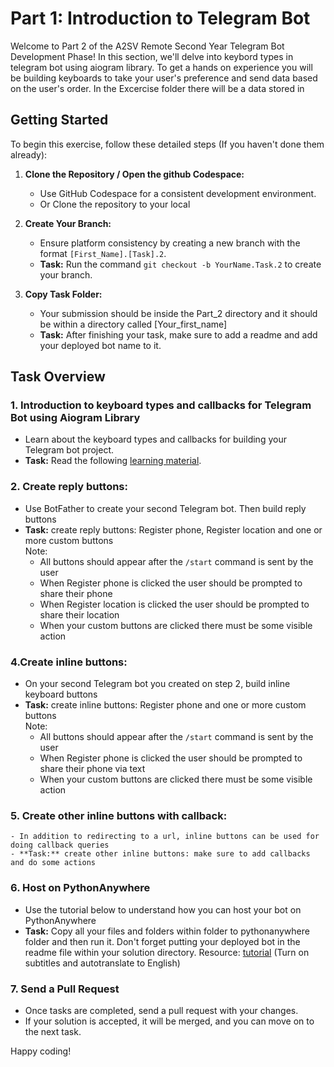 # Part 1: Introduction to Telegram Bot

Welcome to Part 2 of the A2SV Remote Second Year Telegram Bot Development Phase! In this section, we'll delve into keybord types in telegram bot using aiogram library. To get a hands on experience you will be building keyboards to take your user's preference and send data based on the user's order. In the Excercise folder there will be a data stored in 

## Getting Started

To begin this exercise, follow these detailed steps (If you haven't done them already):

1. **Clone the Repository / Open the github Codespace:**
   - Use GitHub Codespace for a consistent development environment.
   - Or Clone the repository to your local 

2. **Create Your Branch:**
   - Ensure platform consistency by creating a new branch with the format `[First_Name].[Task].2`.
   - **Task:** Run the command `git checkout -b YourName.Task.2` to create your branch.

3. **Copy Task Folder:**
   - Your submission should be inside the Part_2 directory and it should be within a directory called [Your_first_name]
   - **Task:** After finishing your task, make sure to add a readme and add your deployed bot name to it.

## Task Overview

### 1. Introduction to keyboard types and callbacks for Telegram Bot using Aiogram Library
   - Learn about the keyboard types and callbacks for building your Telegram bot project.
   - **Task:** Read the following [learning material](https://docs.google.com/document/d/1jhgL_lXxaGzKUmxj8Rz-I6jIcLqVJQQMAY2EUcxhH04/edit?usp=sharing).

### 2. Create reply buttons:
   - Use BotFather to create your second Telegram bot. Then build reply buttons
   - **Task:** create reply buttons: Register phone, Register location and one or more custom buttons <br> 
   Note: 
        - All buttons should appear after the `/start` command is sent by the user
        - When Register phone is clicked the user should be prompted to share their phone
        - When Register location is clicked the user should be prompted to share their location
        - When your custom buttons are clicked there must be some visible action
         

### 4.Create inline buttons:
   - On your second Telegram bot you created on step 2, build inline keyboard buttons
   - **Task:** create inline buttons: Register phone and one or more custom buttons <br> 
   Note: 
        - All buttons should appear after the `/start` command is sent by the user
        - When Register phone is clicked the user should be prompted to share their phone via text
        - When your custom buttons are clicked there must be some visible action

### 5. Create other inline buttons with callback:
    - In addition to redirecting to a url, inline buttons can be used for doing callback queries
    - **Task:** create other inline buttons: make sure to add callbacks and do some actions

### 6. Host on PythonAnywhere

   - Use the tutorial below to understand how you can host your bot on PythonAnywhere
   - **Task:** Copy all your files and folders within folder to pythonanywhere folder and then run it. Don't forget putting your deployed bot in the readme file within your solution directory.
   Resource: [tutorial](https://youtu.be/mYlM4RWTHnk) (Turn on subtitles and autotranslate to English)
     
### 7. Send a Pull Request
   - Once tasks are completed, send a pull request with your changes.
   - If your solution is accepted, it will be merged, and you can move on to the next task.

Happy coding!
